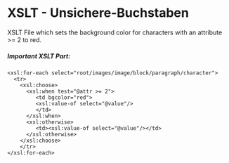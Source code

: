 # XSLT - Unsichere-Buchstaben
XSLT File which sets the background color for characters with an attribute >= 2 to red.

##### Important XSLT Part:

```
<xsl:for-each select="root/images/image/block/paragraph/character">
  <tr>
    <xsl:choose>
      <xsl:when test="@attr >= 2">
         <td bgcolor="red">
         <xsl:value-of select="@value"/>
         </td>
      </xsl:when>
      <xsl:otherwise>
         <td><xsl:value-of select="@value"/></td>
      </xsl:otherwise>
    </xsl:choose>
	</tr>
</xsl:for-each>

```
